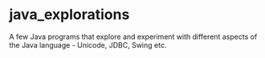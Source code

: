 # java_explorations
A few Java programs that explore and experiment with different aspects of the Java language - Unicode, JDBC, Swing etc.
